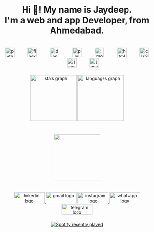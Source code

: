 <br clear="both">

<h1 align="center">Hi 👋! My name is Jaydeep.<br>I'm a web and app Developer, from Ahmedabad.</h1>

###

<br clear="both">

<div align="center">
  <img src="https://cdn.jsdelivr.net/gh/devicons/devicon/icons/python/python-original.svg" height="30" alt="python logo"  />
  <img width="35" />
  <img src="https://cdn.jsdelivr.net/gh/devicons/devicon/icons/flask/flask-original.svg" height="30" alt="flask logo"  />
  <img width="35" />
  <img src="https://cdn.jsdelivr.net/gh/devicons/devicon/icons/django/django-plain.svg" height="30" alt="django logo"  />
  <img width="35" />
  <img src="https://cdn.jsdelivr.net/gh/devicons/devicon/icons/php/php-original.svg" height="30" alt="php logo"  />
  <img width="35" />
  <img src="https://cdn.jsdelivr.net/gh/devicons/devicon/icons/mongodb/mongodb-original.svg" height="30" alt="mongodb logo"  />
  <img width="35" />
  <img src="https://cdn.jsdelivr.net/gh/devicons/devicon/icons/html5/html5-original.svg" height="30" alt="html5 logo"  />
  <img width="35" />
  <img src="https://cdn.jsdelivr.net/gh/devicons/devicon/icons/css3/css3-original.svg" height="30" alt="css3 logo"  />
  <img width="35" />
  <img src="https://cdn.jsdelivr.net/gh/devicons/devicon/icons/java/java-original.svg" height="30" alt="java logo"  />
  <img width="35" />
  <img src="https://cdn.jsdelivr.net/gh/devicons/devicon/icons/javascript/javascript-original.svg" height="30" alt="javascript logo"  />
</div>

###

<div align="center">
  <img src="https://github-readme-stats.vercel.app/api?username=jayahir08&hide_title=false&hide_rank=false&show_icons=true&include_all_commits=true&count_private=true&disable_animations=false&theme=dracula&locale=en&hide_border=false" height="150" alt="stats graph"  />
  <img src="https://github-readme-stats.vercel.app/api/top-langs?username=jayahir08&locale=en&hide_title=false&layout=compact&card_width=320&langs_count=5&theme=dracula&hide_border=false" height="150" alt="languages graph"  />
</div>

###

<br clear="both">

<div align="center">
  <img height="150" src="https://i.imgflip.com/65efzo.gif"  />
</div>


###

<br clear="both">

<div align="center">
<a href="https://www.linkedin.com/in/jaydeep-makwana-413b91307?utm_source=share&utm_campaign=share_via&utm_content=profile&utm_medium=android_app" target="_blank">
  <img src="https://raw.githubusercontent.com/maurodesouza/profile-readme-generator/master/src/assets/icons/social/linkedin/default.svg" width="100" height="35" alt="linkedin logo"  />
</a>
<a href="mailto:a.j.makwana715@gmail.com" target="_blank">
  <img src="https://raw.githubusercontent.com/maurodesouza/profile-readme-generator/master/src/assets/icons/social/gmail/default.svg" width="100" height="35" alt="gmail logo"  />
</a>
<a href="https://www.instagram.com/a_jay_1405?igsh=MTZoa2Rqa291Ymt1aQ==" target="_blank">
  <img src="https://raw.githubusercontent.com/maurodesouza/profile-readme-generator/master/src/assets/icons/social/instagram/default.svg" width="100" height="35" alt="instagram logo"  />
</a>
<a href="https://wa.me/9904879097" target="_blank">  
  <img src="https://raw.githubusercontent.com/maurodesouza/profile-readme-generator/master/src/assets/icons/social/whatsapp/default.svg" width="100" height="35" alt="whatsapp logo"  />
</a>
<a href="http://t.me/Jayahir0111" target="_blank">
  <img src="https://raw.githubusercontent.com/maurodesouza/profile-readme-generator/master/src/assets/icons/social/telegram/default.svg" width="100" height="35" alt="telegram logo"  />
</a>
</div>

###

<div align="center">
  <a href="https://open.spotify.com/user/31yuetecrvsntxxnzsxhl245jnq4">
    <img src="https://spotify-recently-played-readme.vercel.app/api?user=31yuetecrvsntxxnzsxhl245jnq4&count=3" alt="Spotify recently played"  />
  </a>
</div>

###
